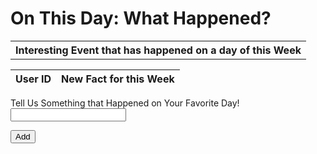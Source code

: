 <h1>On This Day: What Happened?</h1>

<html>
<body>

<table style="width:100%" id="table">
  <tr>
    <th>Interesting Event that has happened on a day of this Week</th>
  </tr>
</table>


<script>


var requestOptions = {
  method: 'GET',
  redirect: 'follow'
};

fetch("https://fnvs.duckdns.org/api/fact", requestOptions)
  .then(response => response.json())
  .then(r => {
	r.forEach(ev => {
		const row = document.createElement("tr")
		const data = document.createElement("td")
		data.innerHTML = `${ev.date}, ${ev.year}: ${ev.fact}`
		row.appendChild(data)
		document.getElementById("table").appendChild(row)
	})
  })
  .catch(error => console.log('error', error))


function reset() {
  window.location.reload();
}


</script> 

<table>
  <thead>
  <tr>
    <th>User ID</th>
    <th>New Fact for this Week</th>
  </tr>
  </thead>
  <tbody id="result">
    <!-- javascript generated data -->
  </tbody>
</table>

<script>

const resultContainer = document.getElementById("result");
  // prepare URL's to allow easy switch from deployment and localhost
const url = "https://fnvs.duckdns.org/api/fact"
  //const url = "https://flask.nighthawkcodingsociety.com/api/users"
const create_fetch = url + '/create';
const read_fetch = url + '/';
read_users();

function read_users() {
    // prepare fetch options
    const read_options = {
      method: 'GET', // *GET, POST, PUT, DELETE, etc.
      mode: 'cors', // no-cors, *cors, same-origin
      cache: 'default', // *default, no-cache, reload, force-cache, only-if-cached
      credentials: 'omit', // include, *same-origin, omit
      headers: {
        'Content-Type': 'application/json'
      },
    };     // fetch the data from API
    fetch(read_fetch, read_options)
      // response is a RESTful "promise" on any successful fetch
      .then(response => {
        // check for response errors
        if (response.status !== 200) {
            const errorMsg = 'Database read error: ' + response.status;
            console.log(errorMsg);
            const tr = document.createElement("tr");
            const td = document.createElement("td");
            td.innerHTML = errorMsg;
            tr.appendChild(td);
            return;
        }
        // valid response will have json data
        response.json().then(data => {
            console.log(data);
            for (let row in data) {
              console.log(data[row]);
              add_row(data[row]);
            }
        })
    }) 
      // catch fetch errors (ie ACCESS to server blocked)
    .catch(err => {
      console.error(err);
      const tr = document.createElement("tr");
      const td = document.createElement("td");
      td.innerHTML = err;
      tr.appendChild(td);
      resultContainer.appendChild(tr);
    });
  }
</script>

<form action="javascript:create_user()">
 <p><label>
        Tell Us Something that Happened on Your Favorite Day! 
        <input type="text" name="test" id="testr" required>
    </label></p>
    <p><button>Add</button></p>
</form>

</body>

</html>